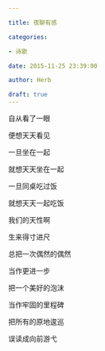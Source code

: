 ```yaml
---

title: 夜聊有感

categories:

- 诗歌

date: 2015-11-25 23:39:00

author: Herb

draft: true
---
```


自从看了一眼

便想天天看见

一旦坐在一起

就想天天坐在一起

一旦同桌吃过饭

就想天天一起吃饭



我们的天性啊

生来得寸进尺

总把一次偶然的偶然

当作更进一步

把一个美好的泡沫

当作牢固的里程碑

把所有的原地逡巡

误读成向前游弋